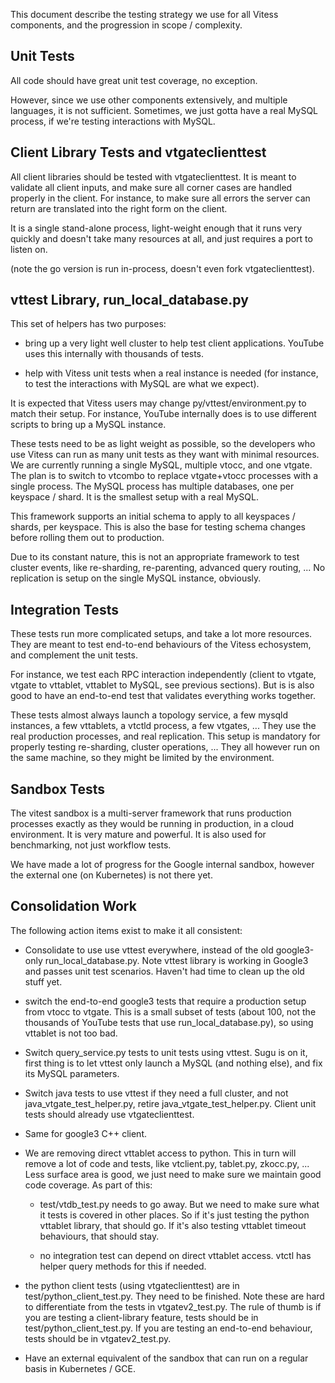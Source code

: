This document describe the testing strategy we use for all Vitess components, and the progression in scope / complexity.

## Unit Tests

All code should have great unit test coverage, no exception.

However, since we use other components extensively, and multiple languages, it is not sufficient. Sometimes, we just gotta have a real MySQL process, if we're testing interactions with MySQL.

## Client Library Tests and vtgateclienttest

All client libraries should be tested with vtgateclienttest. It is meant to validate all client inputs, and make sure all corner cases are handled properly in the client. For instance, to make sure all errors the server can return are translated into the right form on the client.

It is a single stand-alone process, light-weight enough that it runs very quickly and doesn't take many resources at all, and just requires a port to listen on.

(note the go version is run in-process, doesn't even fork vtgateclienttest).

## vttest Library, run\_local\_database.py

This set of helpers has two purposes:

* bring up a very light well cluster to help test client applications. YouTube uses this internally with thousands of tests.

* help with Vitess unit tests when a real instance is needed (for instance, to test the interactions with MySQL are what we expect).

It is expected that Vitess users may change py/vttest/environment.py to match their setup. For instance, YouTube internally does is to use different scripts to bring up a MySQL instance.

These tests need to be as light weight as possible, so the developers who use Vitess can run as many unit tests as they want with minimal resources. We are currently running a single MySQL, multiple vtocc, and one vtgate. The plan is to switch to vtcombo to replace vtgate+vtocc processes with a single process. The MySQL process has multiple databases, one per keyspace / shard. It is the smallest setup with a real MySQL.

This framework supports an initial schema to apply to all keyspaces / shards, per keyspace. This is also the base for testing schema changes before rolling them out to production.

Due to its constant nature, this is not an appropriate framework to test cluster events, like re-sharding, re-parenting, advanced query routing, ... No replication is setup on the single MySQL instance, obviously.

## Integration Tests

These tests run more complicated setups, and take a lot more resources. They are meant to test end-to-end behaviours of the Vitess echosystem, and complement the unit tests.

For instance, we test each RPC interaction independently (client to vtgate, vtgate to vttablet, vttablet to MySQL, see previous sections). But is is also good to have an end-to-end test that validates everything works together.

These tests almost always launch a topology service, a few mysqld instances, a few vttablets, a vtctld process, a few vtgates, ... They use the real production processes, and real replication. This setup is mandatory for properly testing re-sharding, cluster operations, ... They all however run on the same machine, so they might be limited by the environment.

## Sandbox Tests

The vitest sandbox is a multi-server framework that runs production processes exactly as they would be running in production, in a cloud environment. It is very mature and powerful. It is also used for benchmarking, not just workflow tests.

We have made a lot of progress for the Google internal sandbox, however the external one (on Kubernetes) is not there yet.

## Consolidation Work

The following action items exist to make it all consistent:

* Consolidate to use use vttest everywhere, instead of the old google3-only run\_local\_database.py. Note vttest library is working in Google3 and passes unit test scenarios. Haven't had time to clean up the old stuff yet.

* switch the end-to-end google3 tests that require a production setup from vtocc to vtgate. This is a small subset of tests (about 100, not the thousands of YouTube tests that use run\_local\_database.py), so using vttablet is not too bad.

* Switch query\_service.py tests to unit tests using vttest. Sugu is on it, first thing is to let vttest only launch a MySQL (and nothing else), and fix its MySQL parameters.

* Switch java tests to use vttest if they need a full cluster, and not java\_vtgate\_test\_helper.py, retire java\_vtgate\_test\_helper.py. Client unit tests should already use vtgateclienttest.

* Same for google3 C++ client.

* We are removing direct vttablet access to python. This in turn will remove a lot of code and tests, like vtclient.py, tablet.py, zkocc.py, ... Less surface area is good, we just need to make sure we maintain good code coverage. As part of this:

  * test/vtdb\_test.py needs to go away. But we need to make sure what it tests is covered in other places. So if it's just testing the python vttablet library, that should go. If it's also testing vttablet timeout behaviours, that should stay.

  * no integration test can depend on direct vttablet access. vtctl has helper query methods for this if needed.

* the python client tests (using vtgateclienttest) are in test/python\_client\_test.py. They need to be finished. Note these are hard to differentiate from the tests in vtgatev2\_test.py. The rule of thumb is if you are testing a client-library feature, tests should be in test/python\_client\_test.py. If you are testing an end-to-end behaviour, tests should be in vtgatev2\_test.py.

* Have an external equivalent of the sandbox that can run on a regular basis in Kubernetes / GCE.
